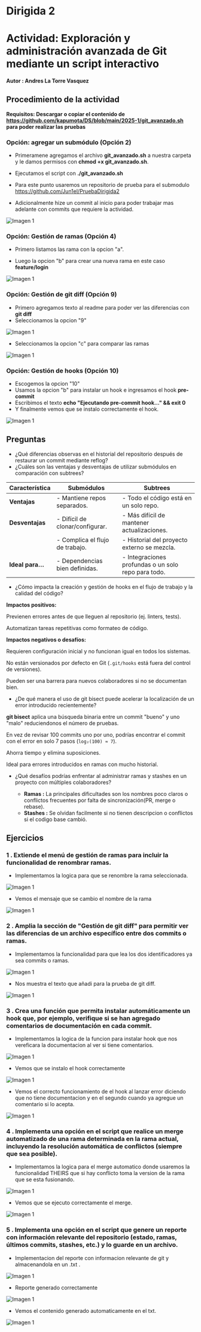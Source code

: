 # Dirigida 2
# Actividad: Exploración y administración avanzada de Git mediante un script interactivo

#### Autor : Andres La Torre Vasquez 

## Procedimiento de la actividad

**Requisitos: Descargar o copiar el contenido de https://github.com/kapumota/DS/blob/main/2025-1/git_avanzado.sh para poder realizar las pruebas**

### Opción: agregar un submódulo (Opción 2)

- Primeramene agregamos el archivo **git_avanzado.sh** a nuestra carpeta y le damos permisos con **chmod +x git_avanzado.sh**.

- Ejecutamos el script con **./git_avanzado.sh**

- Para este punto usaremos un repositorio de prueba para el submodulo https://github.com/Jun1el/PruebaDirigida2 

- Adicionalmente hize un commit al inicio para poder trabajar mas adelante con commits que requiere la actividad.

![Imagen 1](Dir2Imagenes/Dirigida2_1.png)

### Opción: Gestión de ramas (Opción 4)

- Primero listamos las rama con la opcion "a".

- Luego la opcion "b" para crear una nueva rama en este caso **feature/login**

![Imagen 1](Dir2Imagenes/Dirigida2_2.png)

### Opción: Gestión de git diff (Opción 9)

- Primero agregamos texto al readme para poder ver las diferencias con **git diff**
- Seleccionamos la opcion "9"

![Imagen 1](Dir2Imagenes/Dirigida2_3.png)

- Seleccionamos la opcion "c" para comparar las ramas

![Imagen 1](Dir2Imagenes/Dirigida2_4.png)

### Opción: Gestión de hooks (Opción 10)

- Escogemos la opcion "10" 
- Usamos la opcion "b" para instalar un hook e ingresamos el hook **pre-commit**
- Escribimos el texto **echo "Ejecutando pre-commit hook..." && exit 0**
- Y finalmente vemos que se instalo correctamente el hook.

![Imagen 1](Dir2Imagenes/Dirigida2_5.png)

## Preguntas

- ¿Qué diferencias observas en el historial del repositorio después de restaurar un commit mediante reflog?
- ¿Cuáles son las ventajas y desventajas de utilizar submódulos en comparación con subtrees?


| Característica       | Submódulos                             | Subtrees                             |
|----------------------|----------------------------------------|---------------------------------------|
| **Ventajas**         | - Mantiene repos separados.            | - Todo el código está en un solo repo. |
| **Desventajas**      | - Difícil de clonar/configurar.        | - Más difícil de mantener actualizaciones. |
|                      | - Complica el flujo de trabajo.        | - Historial del proyecto externo se mezcla. |
| **Ideal para…**      | - Dependencias bien definidas.         | - Integraciones profundas o un solo repo para todo. |

- ¿Cómo impacta la creación y gestión de hooks en el flujo de trabajo y la calidad del código?

**Impactos positivos:**

Previenen errores antes de que lleguen al repositorio (ej. linters, tests).

Automatizan tareas repetitivas como formateo de código.

**Impactos negativos o desafíos:**

Requieren configuración inicial y no funcionan igual en todos los sistemas.

No están versionados por defecto en Git (`.git/hooks` está fuera del control de versiones).

Pueden ser una barrera para nuevos colaboradores si no se documentan bien.

- ¿De qué manera el uso de git bisect puede acelerar la localización de un error introducido recientemente?

**git bisect** aplica una búsqueda binaria entre un commit "bueno" y uno "malo" reduciendonos el número de pruebas.

En vez de revisar 100 commits uno por uno, podrías encontrar el commit con el error en solo 7 pasos (`log₂(100) ≈ 7`).

Ahorra tiempo y elimina suposiciones.

Ideal para errores introducidos en ramas con mucho historial.


- ¿Qué desafíos podrías enfrentar al administrar ramas y stashes en un proyecto con múltiples colaboradores?

    - **Ramas :** La principales dificultades son los nombres poco claros o conflictos frecuentes por falta de sincronización(PR, merge o rebase).
    - **Stashes :** Se olvidan facilmente si no tienen descripcion o conflictos si el codigo base cambió.

## Ejercicios

### 1 . Extiende el menú de gestión de ramas para incluir la funcionalidad de renombrar ramas.

- Implementamos la logica para que se renombre la rama seleccionada. 

![Imagen 1](Dir2Imagenes/Dirigida2_7.png)

- Vemos el mensaje que se cambio el nombre de la rama

![Imagen 1](Dir2Imagenes/Dirigida2_8.png)

### 2 . Amplia la sección de "Gestión de git diff" para permitir ver las diferencias de un archivo específico entre dos commits o ramas.

- Implementamos la funcionalidad para que lea los dos identificadores ya sea commits o ramas.

![Imagen 1](Dir2Imagenes/Dirigida2_9.png)

- Nos muestra el texto que añadi para la prueba de git diff.

![Imagen 1](Dir2Imagenes/Dirigida2_10.png)

### 3 . Crea una función que permita instalar automáticamente un hook que, por ejemplo, verifique si se han agregado comentarios de documentación en cada commit.

- Implementamos la logica de la funcion para instalar hook que nos vereficara la documentacion al ver si tiene comentarios.

![Imagen 1](Dir2Imagenes/Dirigida2_18.png)

- Vemos que se instalo el hook correctamente

![Imagen 1](Dir2Imagenes/Dirigida2_11.png)

- Vemos el correcto funcionamiento de el hook al lanzar error diciendo que no tiene documentacion y en el segundo cuando ya agregue un comentario si lo acepta.

![Imagen 1](Dir2Imagenes/Dirigida2_12.png)

### 4 . Implementa una opción en el script que realice un merge automatizado de una rama determinada en la rama actual, incluyendo la resolución automática de conflictos (siempre que sea posible).

- Implementamos la logica para el merge automatico donde usaremos la funcionalidad THEIRS que si hay conflicto toma la version de la rama que se esta fusionando.

![Imagen 1](Dir2Imagenes/Dirigida2_14.png)

- Vemos que se ejecuto correctamente el merge.

![Imagen 1](Dir2Imagenes/Dirigida2_13.png)

### 5 . Implementa una opción en el script que genere un reporte con información relevante del repositorio (estado, ramas, últimos commits, stashes, etc.) y lo guarde en un archivo.

- Implementacion del reporte con informacion relevante de git y almacenandola en un .txt .

![Imagen 1](Dir2Imagenes/Dirigida2_17.png)

- Reporte generado correctamente 

![Imagen 1](Dir2Imagenes/Dirigida2_15.png)

- Vemos el contenido generado automaticamente en el txt.

![Imagen 1](Dir2Imagenes/Dirigida2_16.png)

